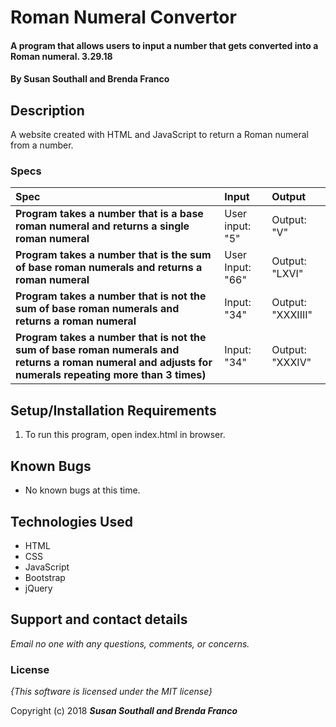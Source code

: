 # Roman Numeral Convertor

#### A program that allows users to input a number that gets converted into a Roman numeral. 3.29.18

#### By **Susan Southall and Brenda Franco**

## Description

A website created with HTML and JavaScript to return a Roman numeral from a number.


### Specs
| Spec | Input | Output |
| :------------- | :------------- | :------------- |
| **Program takes a number that is a base roman numeral and returns a single roman numeral** | User input: "5" | Output: "V" |
| **Program takes a number that is the sum of base roman numerals and returns a roman numeral**| User Input: "66" | Output: "LXVI" |
| **Program takes a number that is not the sum of base roman numerals and returns a roman numeral**| Input: "34" | Output: "XXXIIII" |
| **Program takes a number that is not the sum of base roman numerals and returns a roman numeral and adjusts for numerals repeating more than 3 times)** | Input: "34" | Output: "XXXIV" |


## Setup/Installation Requirements

1. To run this program, open index.html in browser.

## Known Bugs
* No known bugs at this time.

## Technologies Used
  * HTML
  * CSS
  * JavaScript
  * Bootstrap
  * jQuery


## Support and contact details

_Email no one with any questions, comments, or concerns._

### License

*{This software is licensed under the MIT license}*

Copyright (c) 2018 **_Susan Southall and Brenda Franco_**
